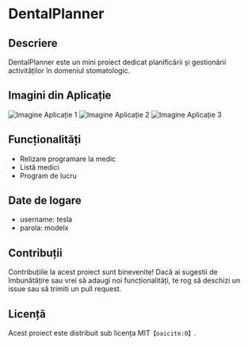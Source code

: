 # DentalPlanner

## Descriere
DentalPlanner este un mini proiect dedicat planificării și gestionării activităților în domeniul stomatologic.

## Imagini din Aplicație

![Imagine Aplicație 1](https://i.imgur.com/JDB7tnp.png)
![Imagine Aplicație 2](https://i.imgur.com/LTpU7xk.png)
![Imagine Aplicație 3](https://i.imgur.com/g11uNV1.png)

## Funcționalități
- Relizare programare la medic
- Listă medici
- Program de lucru

## Date de logare
- username: tesla
- parola: modelx

## Contribuții
Contribuțiile la acest proiect sunt binevenite! Dacă ai sugestii de îmbunătățire sau vrei să adaugi noi funcționalități, te rog să deschizi un issue sau să trimiti un pull request.

## Licență
Acest proiect este distribuit sub licența MIT&#8203;``【oaicite:0】``&#8203;.
